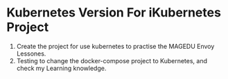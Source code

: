 # Kubernetes Version For iKubernetes Project  
1. Create the project for use kubernetes to practise the MAGEDU Envoy Lessones.  
2. Testing to change the docker-compose project to Kubernetes, and check my Learning knowledge.
